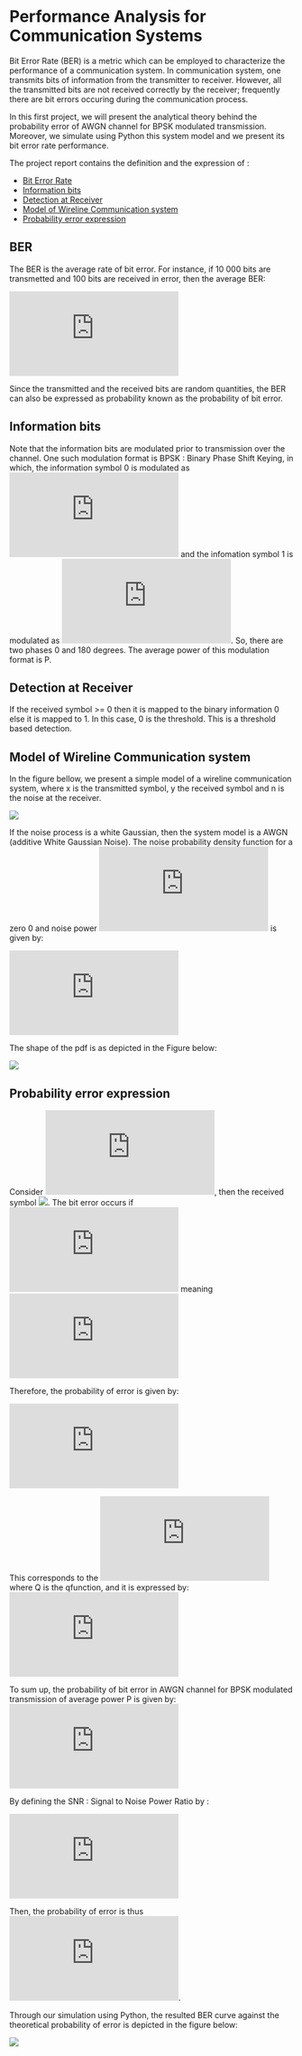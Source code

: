 # Performance Analysis for Communication Systems 

Bit Error Rate (BER) is a metric which can be employed to characterize the performance of a communication system. In communication system, one transmits bits of information from 
the transmitter to receiver. However, all the transmitted bits are not received correctly by the receiver; frequently there are bit errors occuring during the communication process.

In this first project, we will present the analytical theory behind the probability error of AWGN channel for BPSK modulated transmission. Moreover, we simulate using Python this system model
and we present its bit error rate performance.

The project report contains the definition and the expression of : 
* [Bit Error Rate ](#BER)
* [Information bits ](#Information-bits)
* [Detection at Receiver ](#Detection-at-Receiver)
* [Model of Wireline Communication system ](#Model-of-Wireline-Communication-system)
* [Probability error expression ](#Probability-error-expression)


## BER
The BER is the average rate of bit error. For instance, if 10 000 bits are transmetted and 100 bits are received in error, then the average BER:

![equation1](https://latex.codecogs.com/gif.latex?%5Cfrac%7B%5Ctext%7BNumber%20of%20bits%20in%20error%7D%7D%7B%5Ctext%7BTotal%20number%20of%20bits%20transmitted%7D%7D%20%3D%20%5Cfrac%7B100%7D%7B10000%7D%20%3D%201%25)

Since the transmitted and the received bits are random quantities, the BER can also be expressed as probability known as the probability of bit error.

## Information bits

Note that the information bits are modulated prior to transmission over the channel. One such modulation format is BPSK : Binary Phase Shift Keying, in which, the information symbol 0 is modulated as ![](https://latex.codecogs.com/gif.latex?%5Csqrt%7BP%7D) and the infomation symbol 1 is modulated as 
![](https://latex.codecogs.com/gif.latex?-%5Csqrt%7BP%7D).
So, there are two phases 0 and 180 degrees. The average power of this modulation format is P.

## Detection at Receiver

If the received symbol >= 0 then it is mapped to the binary information 0 else it is mapped to 1. In this case, 0 is the threshold.
This is a threshold based detection.

## Model of Wireline Communication system

In the figure bellow, we present a simple model of a wireline communication system, where x is the transmitted symbol, y the received symbol and n is the noise at the receiver.

![](Figure/modelAWGN.png)

If the noise process is a white Gaussian, then the system model is a AWGN (additive White Gaussian Noise). 
The noise probability density function for a zero 0 and noise power ![](https://latex.codecogs.com/gif.latex?%5Csigma%5E2) is given by: 

![equation](https://latex.codecogs.com/gif.latex?F_N%28n%29%20%3D%20%5Cfrac%7B1%7D%7B%5Csqrt%7B2%5Cpi%20%5Csigma%5E2%7D%7De%5E%7B-%5Cfrac%7Bn%5E2%7D%7B2%5Csigma%5E2%7D%7D)

The shape of the pdf is as depicted in the Figure below:

![](Figure/pdfnoise.png)

## Probability error expression


Consider ![](https://latex.codecogs.com/gif.latex?x%3D%201%20%3D%20-%5Csqrt%7BP%7D), then the received symbol ![](https://latex.codecogs.com/gif.latexy%20%3D%20x&plus;%20n%20%3D%20-%5Csqrt%7BP%7D%20&plus;%20n).
The bit error occurs if ![](https://latex.codecogs.com/gif.latex?y%20%5Cgeq%200) meaning ![](https://latex.codecogs.com/gif.latex?n%20%5Cgeq%20%5Csqrt%7BP%7D)


Therefore, the probability of error is given by:

![equation1](https://latex.codecogs.com/gif.latex?P%28n%20%5Cgeq%20%5Csqrt%7BP%7D%29%20%3D%20%5Cint_%7B%5Csqrt%7BP%7D%7D%5E%7B%5Cinfty%7D%20F_N%28n%29dn%20%3D%20%5Cint_%7B%5Csqrt%7BP%7D%7D%5E%7B%5Cinfty%7D%20%5Cfrac%7B1%7D%7B%5Csigma%20%5Csqrt%7B2%5Cpi%7D%7De%5E%7B-%5Cfrac%7Bn%5E2%7D%7B2%5Csigma%5E2%7D%7Ddn%20%3D%20%5Cint_%7B%7B%5Cfrac%7B%5Csqrt%7BP%7D%7D%7B%5Csigma%7D%7D%7D%5E%7B%5Cinfty%7D%20%5Cfrac%7B1%7D%7B%5Csqrt%7B2%5Cpi%7D%7De%5E%7B-%5Cfrac%7Bt%5E2%7D%7B2%7D%7Ddt)

This corresponds to the ![](https://latex.codecogs.com/gif.latex?Q%28%5Csqrt%7B%5Cfrac%7BP%7D%7B%5Csigma%5E2%7D%7D%29) where Q is the qfunction, and it is expressed by:
![equation1](https://latex.codecogs.com/gif.latex?Q%28v%29%20%3D%20%5Cint_v%5E%7B%5Cinfty%7D%20%5Cfrac%7B1%7D%7B%5Csqrt%7B2%5Cpi%7D%7D%20e%5E%7B-%5Cfrac%7Bt%5E2%7D%7B2%7D%7Ddt)

To sum up, the probability of bit error in AWGN channel for BPSK modulated transmission of average power P is given by:
![equation1](https://latex.codecogs.com/gif.latex?Q%28%5Csqrt%7B%5Cfrac%7BP%7D%7B%5Csigma%5E2%7D%7D%29)


By defining the SNR : Signal to Noise Power Ratio by : 

![equation1](https://latex.codecogs.com/gif.latex?%5Ctext%7BSNR%7D%20%3D%20%5Cfrac%7BP%7D%7B%5Csigma%5E2%7D)

Then, the probability of error is thus ![](https://latex.codecogs.com/gif.latex?P_e%20%3D%20Q%28%5Csqrt%7B%5Ctext%7BSNR%7D%7D%29).

Through our simulation using Python, the resulted BER curve against the theoretical probability of error is depicted in the figure below: 

![](Figure/berawgn.png)

